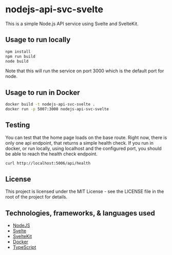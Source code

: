 # nodejs-api-svc-svelte

This is a simple Node.js API service using Svelte and SvelteKit.

## Usage to run locally

```bash
npm install
npm run build
node build
```

Note that this will run the service on port 3000 which is the default port for node.

## Usage to run in Docker

```bash
docker build -t nodejs-api-svc-svelte .
docker run -p 5007:3000 nodejs-api-svc-svelte
```

## Testing

You can test that the home page loads on the base route.
Right now, there is only one api endpoint, that returns a simple health check. If you run in docker, or run locally, using localhost and the configured port, you should be able to reach the health check endpoint.

```bash
curl http://localhost:5006/api/health
```

## License

This project is licensed under the MIT License - see the LICENSE file in the root of the project for details.

## Technologies, frameworks, & languages used

- [NodeJS](https://nodejs.org/)
- [Svelte](https://svelte.dev/)
- [SvelteKit](https://kit.svelte.dev/)
- [Docker](https://www.docker.com/)
- [TypeScript](https://www.typescriptlang.org/)
